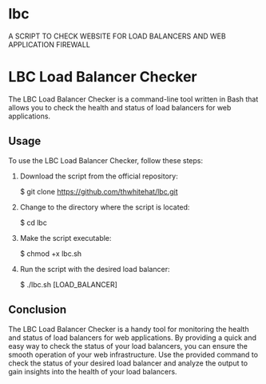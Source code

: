 # lbc
A SCRIPT TO CHECK WEBSITE FOR LOAD BALANCERS AND WEB APPLICATION FIREWALL

# LBC Load Balancer Checker

The LBC Load Balancer Checker is a command-line tool written in Bash that allows you to check the health and status of load balancers for web applications.

## Usage

To use the LBC Load Balancer Checker, follow these steps:

1. Download the script from the official repository:

      $ git clone https://github.com/thwhitehat/lbc.git
   

2. Change to the directory where the script is located:

      $ cd lbc
   

3. Make the script executable:

      $ chmod +x lbc.sh
   

4. Run the script with the desired load balancer:

      $ ./lbc.sh [LOAD_BALANCER]
   

## Conclusion

The LBC Load Balancer Checker is a handy tool for monitoring the health and status of load balancers for web applications. By providing a quick and easy way to check the status of your load balancers, you can ensure the smooth operation of your web infrastructure. Use the provided command to check the status of your desired load balancer and analyze the output to gain insights into the health of your load balancers.
